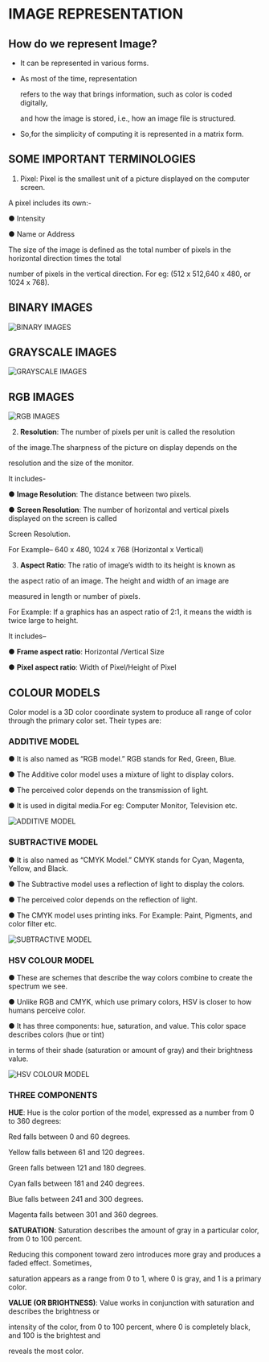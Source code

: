 ﻿
# IMAGE REPRESENTATION

## How do we represent Image?

- It can be represented in various forms. 
- As most of the time, representation

  refers to the way that brings information, such as color is coded digitally,

  and how the image is stored, i.e., how an image file is structured.

- So,for the simplicity of computing it is represented in a matrix form.


## SOME IMPORTANT TERMINOLOGIES

1. Pixel: Pixel is the smallest unit of a picture displayed on the computer screen.

A pixel includes its own:-

● Intensity

● Name or Address

The size of the image is defined as the total number of pixels in the horizontal direction times the total

number of pixels in the vertical direction. For eg: (512 x 512,640 x 480, or 1024 x 768).

## BINARY IMAGES


![BINARY IMAGES](./images/b&w.PNG)

## GRAYSCALE IMAGES
![GRAYSCALE IMAGES](./images/gray.PNG)

## RGB IMAGES
![RGB IMAGES](./images/rgb.PNG)

2. **Resolution**: The number of pixels per unit is called the resolution

of the image.The sharpness of the picture on display depends on the

resolution and the size of the monitor.

It includes-

● **Image Resolution**: The distance between two pixels.

● **Screen Resolution**: The number of horizontal and vertical pixels displayed on the screen is called

Screen Resolution.

For Example– 640 x 480, 1024 x 768 (Horizontal x Vertical)


3. **Aspect Ratio**: The ratio of image’s width to its height is known as

the aspect ratio of an image. The height and width of an image are

measured in length or number of pixels.

For Example: If a graphics has an aspect ratio of 2:1, it means the width is twice large to height.

It includes–

● **Frame aspect ratio**: Horizontal /Vertical Size

● **Pixel aspect ratio**: Width of Pixel/Height of Pixel

## COLOUR MODELS

Color model is a 3D color coordinate system to produce all range of color through the primary color set.
Their types are:

### ADDITIVE MODEL

● It is also named as “RGB model.” RGB stands for Red, Green, Blue.

● The Additive color model uses a mixture of light to display colors.

● The perceived color depends on the transmission of light.

● It is used in digital media.For eg: Computer Monitor, Television etc.

![ADDITIVE MODEL](./images/add.PNG)

### SUBTRACTIVE MODEL

● It is also named as “CMYK Model.” CMYK stands for Cyan, Magenta, Yellow, and Black.

● The Subtractive model uses a reflection of light to display the colors.

● The perceived color depends on the reflection of light.

● The CMYK model uses printing inks. For Example: Paint, Pigments, and color filter etc.

![SUBTRACTIVE MODEL](./images/subt.PNG)

### HSV COLOUR MODEL

● These are schemes that describe the way colors combine to create the spectrum we see.

● Unlike RGB and CMYK, which use primary colors, HSV is closer to how humans perceive color.

● It has three components: hue, saturation, and value. This color space describes colors (hue or tint)

in terms of their shade (saturation or amount of gray) and their brightness value.

![HSV COLOUR MODEL](./images/hsv(img).PNG)

### THREE COMPONENTS

**HUE**: Hue is the color portion of the model, expressed as a number from 0 to 360 degrees:

Red falls between 0 and 60 degrees.

Yellow falls between 61 and 120 degrees.

Green falls between 121 and 180 degrees.

Cyan falls between 181 and 240 degrees.

Blue falls between 241 and 300 degrees.

Magenta falls between 301 and 360 degrees.

**SATURATION**: Saturation describes the amount of gray in a particular color, from 0 to 100 percent.

Reducing this component toward zero introduces more gray and produces a faded effect. Sometimes,

saturation appears as a range from 0 to 1, where 0 is gray, and 1 is a primary color.

**VALUE (OR BRIGHTNESS)**: Value works in conjunction with saturation and describes the brightness or

intensity of the color, from 0 to 100 percent, where 0 is completely black, and 100 is the brightest and

reveals the most color.

